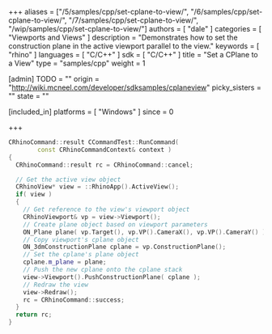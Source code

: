 +++
aliases = ["/5/samples/cpp/set-cplane-to-view/", "/6/samples/cpp/set-cplane-to-view/", "/7/samples/cpp/set-cplane-to-view/", "/wip/samples/cpp/set-cplane-to-view/"]
authors = [ "dale" ]
categories = [ "Viewports and Views" ]
description = "Demonstrates how to set the construction plane in the active viewport parallel to the view."
keywords = [ "rhino" ]
languages = [ "C/C++" ]
sdk = [ "C/C++" ]
title = "Set a CPlane to a View"
type = "samples/cpp"
weight = 1

[admin]
TODO = ""
origin = "http://wiki.mcneel.com/developer/sdksamples/cplaneview"
picky_sisters = ""
state = ""

[included_in]
platforms = [ "Windows" ]
since = 0

+++

```cpp
CRhinoCommand::result CCommandTest::RunCommand(
        const CRhinoCommandContext& context )
{
  CRhinoCommand::result rc = CRhinoCommand::cancel;

  // Get the active view object
  CRhinoView* view = ::RhinoApp().ActiveView();
  if( view )
  {
    // Get reference to the view's viewport object
    CRhinoViewport& vp = view->Viewport();
    // Create plane object based on viewport parameters
    ON_Plane plane( vp.Target(), vp.VP().CameraX(), vp.VP().CameraY() );
    // Copy viewport's cplane object
    ON_3dmConstructionPlane cplane = vp.ConstructionPlane();
    // Set the cplane's plane object
    cplane.m_plane = plane;
    // Push the new cplane onto the cplane stack
    view->Viewport().PushConstructionPlane( cplane );
    // Redraw the view
    view->Redraw();
    rc = CRhinoCommand::success;
  }
  return rc;
}
```
